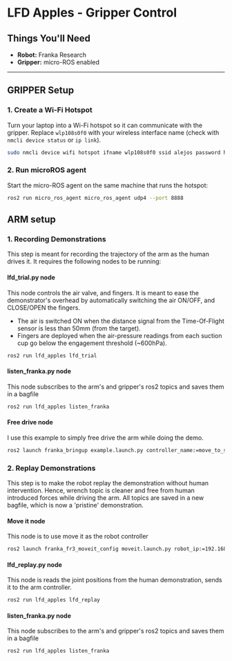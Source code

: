 # LFD Apples - Gripper Control

## Things You'll Need

- **Robot:** Franka Research
- **Gripper:** micro-ROS enabled

---

## GRIPPER Setup

### 1. Create a Wi-Fi Hotspot
Turn your laptop into a Wi-Fi hotspot so it can communicate with the gripper. Replace `wlp108s0f0` with your wireless interface name (check with `nmcli device status` or `ip link`).

```bash
sudo nmcli device wifi hotspot ifname wlp108s0f0 ssid alejos password harvesting
```

### 2. Run microROS agent

Start the micro-ROS agent on the same machine that runs the hotspot:

```bash
ros2 run micro_ros_agent micro_ros_agent udp4 --port 8888
```

## ARM setup

### 1. Recording Demonstrations
This step is meant for recording the trajectory of the arm as the human drives it. It requires the following nodes to be running:

#### lfd_trial.py node
This node controls the air valve, and fingers. It is meant to ease the demonstrator's overhead by automatically switching the air ON/OFF, and CLOSE/OPEN the fingers. 
- The air is switched ON when the distance signal from the Time-Of-Flight sensor is less than 50mm (from the target). 
- Fingers are deployed when the air-pressure readings from each suction cup go below the engagement threshold (~600hPa).

```bash
ros2 run lfd_apples lfd_trial
```

#### listen_franka.py node
This node subscribes to the arm's and gripper's ros2 topics and saves them in a bagfile

```bash
ros2 run lfd_apples listen_franka
```

#### Free drive node
I use this example to simply free drive the arm while doing the demo. 
```bash
ros2 launch franka_bringup example.launch.py controller_name:=move_to_start_example_controller
```



### 2. Replay Demonstrations
This step is to make the robot replay the demonstration without human intervention. Hence, wrench topic is cleaner and free from human introduced forces while driving the arm.
All topics are saved in a new bagfile, which is now a 'pristine' demonstration.


#### Move it node
This node is to use move it as the robot controller
```bash
ros2 launch franka_fr3_moveit_config moveit.launch.py robot_ip:=192.168.1.11
```

#### lfd_replay.py node
This node is reads the joint positions from the human demonstration, sends it to the arm controller.

```bash
ros2 run lfd_apples lfd_replay
```

#### listen_franka.py node
This node subscribes to the arm's and gripper's ros2 topics and saves them in a bagfile

```bash
ros2 run lfd_apples listen_franka
```